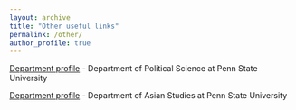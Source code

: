 ```yaml
---
layout: archive
title: "Other useful links"
permalink: /other/
author_profile: true
---
```


[Department profile](https://polisci.la.psu.edu/people/amv5718/) - Department of Political Science at Penn State University

[Department profile](https://asian.la.psu.edu/people/angel-m-villegas-cruz/) - Department of Asian Studies at Penn State University

